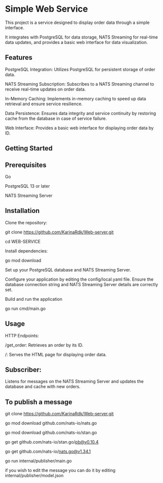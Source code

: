 # Simple Web Service
This project is a service designed to display order data through a simple interface. 

It integrates with PostgreSQL for data storage, NATS Streaming for real-time data updates, and provides a basic web interface for data visualization.

## Features
PostgreSQL Integration: Utilizes PostgreSQL for persistent storage of order data.

NATS Streaming Subscription: Subscribes to a NATS Streaming channel to receive real-time updates on order data.

In-Memory Caching: Implements in-memory caching to speed up data retrieval and ensure service resilience.

Data Persistence: Ensures data integrity and service continuity by restoring cache from the database in case of service failure.

Web Interface: Provides a basic web interface for displaying order data by ID.

## Getting Started
## Prerequisites
Go 

PostgreSQL 13 or later

NATS Streaming Server

## Installation
Clone the repository:

git clone https://github.com/KarinaRdk/Web-server.git

cd WEB-SERVICE

Install dependencies:

go mod download

Set up your PostgreSQL database and NATS Streaming Server.

Configure your application by editing the config/local.yaml file. Ensure the database connection string and NATS Streaming Server details are correctly set.

Build and run the application

go run cmd/main.go

## Usage
HTTP Endpoints:

/get_order: Retrieves an order by its ID.

/: Serves the HTML page for displaying order data.

## Subscriber:
Listens for messages on the NATS Streaming Server and updates the database and cache with new orders.

## To publish a message

git clone https://github.com/KarinaRdk/Web-server.git

go mod download github.com/nats-io/nats.go

go mod download github.com/nats-io/stan.go

go get github.com/nats-io/stan.go/pb@v0.10.4

go get github.com/nats-io/nats.go@v1.34.1

go run internal/publisher/main.go

if you wish to edit the message you can do it by editing internal/publisher/model.json
